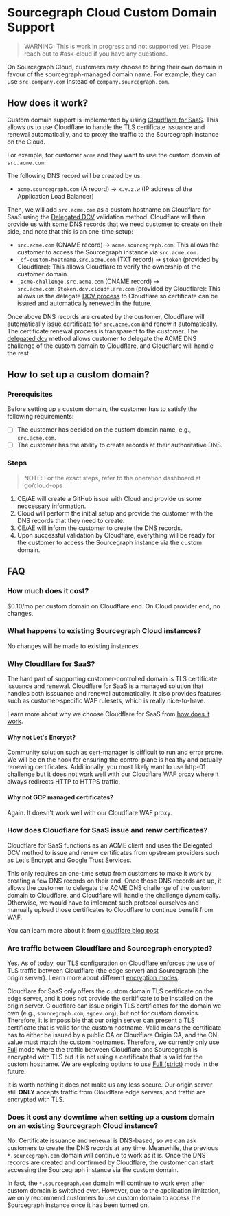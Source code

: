 # Sourcegraph Cloud Custom Domain Support

> WARNING: This is work in progress and not supported yet. Please reach out to #ask-cloud if you have any questions.

On Sourcegraph Cloud, customers may choose to bring their own domain in favour of the sourcegraph-managed domain name. For example, they can use `src.company.com` instead of `company.sourcegraph.com`.

## How does it work?

Custom domain support is implemented by using [Cloudflare for SaaS].
This allows us to use Cloudflare to handle the TLS certificate issuance and renewal automatically, and to proxy the traffic to the Sourcegraph instance on the Cloud.

For example, for customer `acme` and they want to use the custom domain of `src.acme.com`:

The following DNS record will be created by us:

- `acme.sourcegraph.com` (A record) -> `x.y.z.w` (IP address of the Application Load Balancer)

Then, we will add `src.acme.com` as a custom hostname on Cloudflare for SaaS using the [Delegated DCV] validation method. Cloudflare will then provide us with some DNS records that we need customer to create on their side, and note that this is an one-time setup:

- `src.acme.com` (CNAME record) -> `acme.sourcegraph.com`: This allows the customer to access the Sourcegraph instance via `src.acme.com`.
- `_cf-custom-hostname.src.acme.com` (TXT record) -> `$token` (provided by Cloudflare): This allows Cloudflare to verify the ownership of the customer domain.
- `_acme-challenge.src.acme.com` (CNAME record) -> `src.acme.com.$token.dcv.cloudflare.com` (provided by Cloudflare): This allows us the delegate [DCV process] to Cloudflare so certificate can be issued and automatically renewed in the future.

Once above DNS records are created by the customer, Cloudflare will automatically issue certificate for `src.acme.com` and renew it automatically. The certificate renewal process is transparent to the customer. The [delegated dcv] method allows customer to delegate the ACME DNS challenge of the custom domain to Cloudflare, and Cloudflare will handle the rest.

## How to set up a custom domain?

### Prerequisites

Before setting up a custom domain, the customer has to satisfy the following requirements:

- [ ] The customer has decided on the custom domain name, e.g., `src.acme.com`.
- [ ] The customer has the ability to create records at their authoritative DNS.

### Steps

> NOTE: For the exact steps, refer to the operation dashboard at go/cloud-ops

1. CE/AE will create a GitHub issue with Cloud and provide us some neccessary information.
1. Cloud will perform the initial setup and provide the customer with the DNS records that they need to create.
1. CE/AE will inform the customer to create the DNS records.
1. Upon successful validation by Cloudflare, everything will be ready for the customer to access the Sourcegraph instance via the custom domain.

[cloudflare for saas]: https://developers.cloudflare.com/cloudflare-for-platforms
[dcv process]: https://developers.cloudflare.com/cloudflare-for-platforms/cloudflare-for-saas/security/certificate-management/issue-and-validate/validate-certificates/delegated-dcv/
[delegated dcv]: https://developers.cloudflare.com/cloudflare-for-platforms/cloudflare-for-saas/security/certificate-management/issue-and-validate/validate-certificates/delegated-dcv/

## FAQ

### How much does it cost?

$0.10/mo per custom domain on Cloudflare end. On Cloud provider end, no changes.

### What happens to existing Sourcegraph Cloud instances?

No changes will be made to existing instances.

### Why Cloudflare for SaaS?

The hard part of supporting customer-controlled domain is TLS certificate issuance and renewal. Cloudflare for SaaS is a managed solution that handles both isssuance and renewal automatically. It also provides features such as customer-specific WAF rulesets, which is really nice-to-have.

Learn more about why we choose Cloudflare for SaaS from [how does it work](#how-does-cloudflare-for-saas-issue-and-renw-certificates).

#### Why not Let's Encrypt?

Community solution such as [cert-manager](https://cert-manager.io/docs/configuration/acme/) is difficult to run and error prone. We will be on the hook for ensuring the control plane is healthy and actually renewing certificates. Additionally, you most likely want to use http-01 challenge but it does not work well with our Cloudflare WAF proxy where it always redirects HTTP to HTTPS traffic.

#### Why not GCP managed certificates?

Again. It doesn't work well with our Cloudflare WAF proxy.

### How does Cloudflare for SaaS issue and renw certificates?

Cloudflare for SaaS functions as an ACME client and uses the Delegated DCV method to issue and renew certificates from upstream providers such as Let's Encrypt and Google Trust Services.

This only requires an one-time setup from customers to make it work by creating a few DNS records on their end. Once those DNS records are up, it allows the customer to delegate the ACME DNS challenge of the custom domain to Cloudflare, and Cloudflare will handle the challenge dynamically. Otherwise, we would have to imlement such protocol ourselves and manually upload those certificates to Cloudflare to continue benefit from WAF.

You can learn more about it from [cloudflare blog post](https://blog.cloudflare.com/introducing-dcv-delegation)

### Are traffic between Cloudflare and Sourcegraph encrypted?

Yes. As of today, our TLS configuration on Cloudflare enforces the use of TLS traffic between Cloudflare (the edge server) and Sourcegraph (the origin server). Learn more about different [encryption modes](https://developers.cloudflare.com/ssl/origin-configuration/ssl-modes/).

Cloudflare for SaaS only offers the custom domain TLS certificate on the edge server, and it does not provide the ceritificate to be installed on the origin server.
Cloudflare can issue origin TLS certificates for the domain we own (e.g., `sourcegraph.com`, `sgdev.org`), but not for custom domains. Therefore, it is impossible that our origin server can present a TLS certificate that is valid for the custom hostname. Valid means the certificate has to either be issued by a public CA or Cloudflare Origin CA, and the CN value must match the custom hostnames.
Therefore, we currently only use [Full](https://developers.cloudflare.com/ssl/origin-configuration/ssl-modes/full/) mode where the traffic between Cloudflare and Sourcegraph is encrypted with TLS but it is not using a certificate that is valid for the custom hostname. We are exploring options to use [Full (strict)](https://developers.cloudflare.com/ssl/origin-configuration/ssl-modes/full-strict/) mode in the future.

It is worth nothing it does not make us any less secure. Our origin server still **ONLY** accepts traffic from Cloudflare edge servers, and traffic are encrypted with TLS.

### Does it cost any downtime when setting up a custom domain on an existing Sourcegraph Cloud instance?

No. Certificate issuance and renewal is DNS-based, so we can ask customers to create the DNS records at any time. Meanwhile, the previous `*.sourcegraph.com` domain will continue to work as it is. Once the DNS records are created and confirmed by Cloudflare, the customer can start accessing the Sourcegraph instance via the custom domain.

In fact, the `*.sourcegraph.com` domain will continue to work even after custom domain is switched over. However, due to the application limitation, we only recommend customers to use custom domain to access the Sourcegraph instance once it has been turned on.
